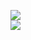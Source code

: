 [![](https://img.shields.io/badge/Made%20With-Github%20Spray-lightgrey.svg?style=for-the-badge&logo=github)](https://github.com/Annihil/github-spray#749)  
[![](https://i.imgur.com/2DrTn0Z.gif)](https://github.com/Annihil/github-spray)
